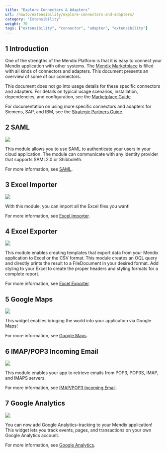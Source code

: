 ```yaml
---
title: "Explore Connectors & Adapters"
url: /howto/extensibility/explore-connectors-and-adapters/
category: "Extensibility"
weight: 70
tags: ["extensibility", "connector", "adapter", "extensibility"]
---
```


## 1 Introduction

One of the strengths of the Mendix Platform is that it is easy to connect your Mendix application with other systems. The [Mendix Marketplace](https://marketplace.mendix.com/) is filled with all kinds of connectors and adapters. This document presents an overview of some of our connectors.

This document does not go into usage details for these specific connectors and adapters. For details on typical usage scenarios, installation, dependencies, and configuration, see the [Marketplace Guide](/appstore/)

For documentation on using more specific connectors and adapters for Siemens, SAP, and IBM, see the [Strategic Partners Guide](/partners/).

## 2 SAML

![](/attachments/howto/extensibility/explore-connectors-and-adapters/SAML.png)

This module allows you to use SAML to authenticate your users in your cloud application. The module can communicate with any identity provider that supports SAML2.0 or Shibboleth.

For more information, see [SAML](/appstore/modules/saml).

## 3 Excel Importer

![](/attachments/howto/extensibility/explore-connectors-and-adapters/excel_importer.png)

With this module, you can import all the Excel files you want!

For more information, see [Excel Importer](/appstore/modules/excel-importer).

## 4 Excel Exporter

![](/attachments/howto/extensibility/explore-connectors-and-adapters/excel_exporter.png)

This module enables creating templates that export data from your Mendix application to Excel or the CSV format. This module creates an OQL query and directly prints the result to a FileDocument in your desired format. Add styling to your Excel to create the proper headers and styling formats for a complete report.

For more information, see [Excel Exporter](/appstore/modules/excel-exporter).

## 5 Google Maps

![](/attachments/howto/extensibility/explore-connectors-and-adapters/google_maps.png)

This widget enables bringing the world into your application via Google Maps!

For more information, see [Google Maps](/appstore/widgets/google-maps).

## 6 IMAP/POP3 Incoming Email

![](/attachments/howto/extensibility/explore-connectors-and-adapters/imap.png)

This module enables your app to retrieve emails from POP3, POP3S, IMAP, and IMAPS servers.

For more information, see [IMAP/POP3 Incoming Email](/appstore/modules/imap).

## 7 Google Analytics

![](/attachments/howto/extensibility/explore-connectors-and-adapters/google_analytics.png)

You can now add Google Analytics-tracking to your Mendix application! This widget lets you track events, pages, and transactions on your own Google Analytics account.

For more information, see [Google Analytics](/appstore/widgets/google-analytics).
